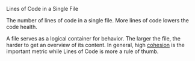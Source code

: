 Lines of Code in a Single File

The number of lines of code in a single file. More lines of code lowers the code health.

A file serves as a logical container for behavior. The larger the file, the harder to get an overview of its content. In general, high [cohesion](./low-cohesion.md) is the important metric while Lines of Code is more a rule of thumb.